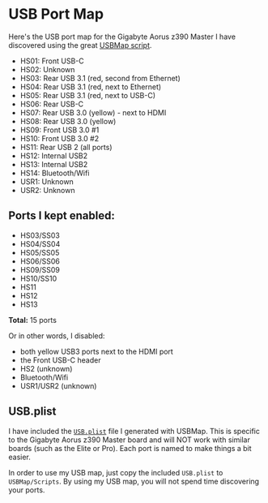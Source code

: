 # USB Port Map

Here's the USB port map for the Gigabyte Aorus z390 Master I have discovered using the great [USBMap script](https://github.com/corpnewt/USBMap).

 * HS01: Front USB-C
 * HS02: Unknown
 * HS03: Rear USB 3.1 (red, second from Ethernet)
 * HS04: Rear USB 3.1 (red, next to Ethernet)
 * HS05: Rear USB 3.1 (red, next to USB-C)
 * HS06: Rear USB-C
 * HS07: Rear USB 3.0 (yellow) - next to HDMI
 * HS08: Rear USB 3.0 (yellow)
 * HS09: Front USB 3.0 #1
 * HS10: Front USB 3.0 #2
 * HS11: Rear USB 2 (all ports)
 * HS12: Internal USB2
 * HS13: Internal USB2
 * HS14: Bluetooth/Wifi
 * USR1: Unknown
 * USR2: Unknown

 
## Ports I kept enabled:
 * HS03/SS03
 * HS04/SS04
 * HS05/SS05
 * HS06/SS06
 * HS09/SS09
 * HS10/SS10
 * HS11
 * HS12
 * HS13
 
**Total:** 15 ports

Or in other words, I disabled:
 * both yellow USB3 ports next to the HDMI port
 * the Front USB-C header
 * HS2 (unknown)
 * Bluetooth/Wifi
 * USR1/USR2 (unknown)

## USB.plist

I have included the [`USB.plist`](assets/USB.plist) file I generated with USBMap. This is specific to the Gigabyte Aorus z390 Master board and will NOT work with similar boards (such as the Elite or Pro). Each port is named to make things a bit easier.

In order to use my USB map, just copy the included `USB.plist` to `USBMap/Scripts`. By using my USB map, you will not spend time discovering your ports.

